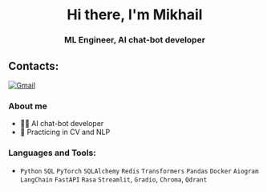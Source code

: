 <div id="header" align="center">
	<h1>Hi there, I'm Mikhail</h1>
	<h3>ML Engineer, AI chat-bot developer</h3>
</div>
<h2>Contacts: </h2>
<div id="socials" align="left">
  <a href=mailto:kuznecovmihail2019@gmail.com>
      <img src="https://img.shields.io/badge/Gmail-red?style=flat-square&logo=gmail&logoColor=white" alt="Gmail"/>
  </a>

### About me
- 👨‍💻 AI chat-bot developer 
- 📒 Practicing in CV and NLP

### Languages and Tools:
- `Python` `SQL` `PyTorch` `SQLAlchemy` `Redis` `Transformers` `Pandas` `Docker`
`Aiogram` `LangChain` `FastAPI` `Rasa` `Streamlit`, `Gradio`, `Chroma`, `Qdrant`
